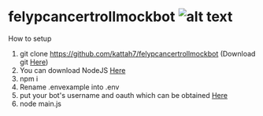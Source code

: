 # felypcancertrollmockbot ![alt text](https://cdn.betterttv.net/emote/54fa8f1401e468494b85b537/3x)

How to setup

1. git clone https://github.com/kattah7/felypcancertrollmockbot (Download git [Here](https://git-scm.com/))
2. You can download NodeJS [Here](https://nodejs.org/en/download/)
3. npm i
4. Rename .envexample into .env
5. put your bot's username and oauth which can be obtained [Here](https://twitchapps.com/tmi/)
6. node main.js


